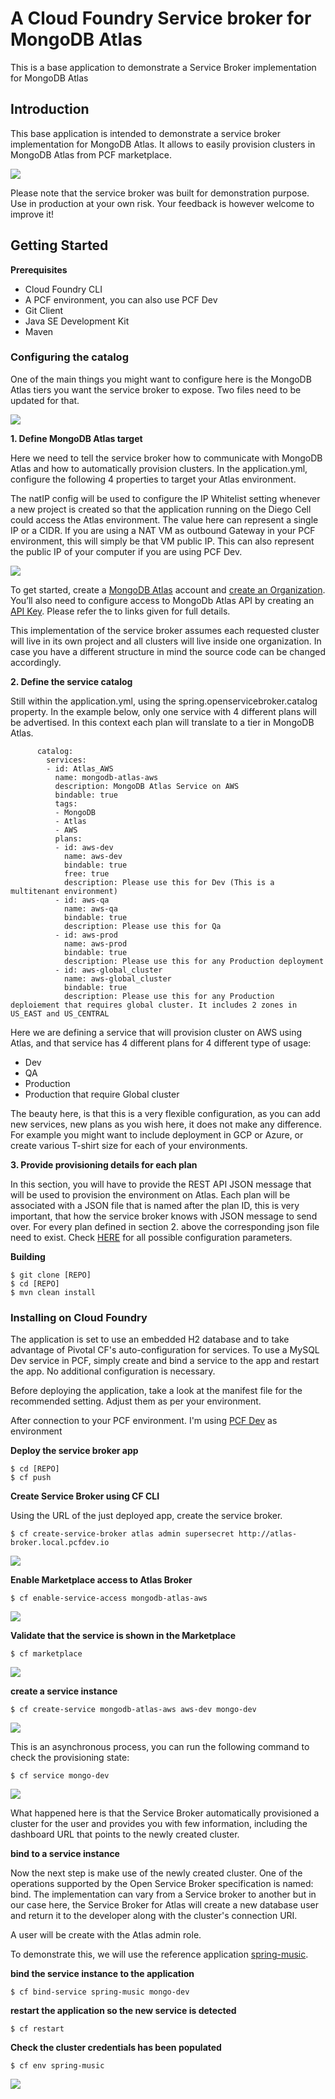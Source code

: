 # A Cloud Foundry Service broker for MongoDB Atlas
This is a base application to demonstrate a Service Broker implementation for MongoDB Atlas


## Introduction
This base application is intended to demonstrate a service broker implementation for MongoDB Atlas. It allows to easily provision clusters in MongoDB Atlas from PCF marketplace. 

![](imgs/broker.png)


Please note that the service broker was built for demonstration purpose. Use in production at your own risk. Your feedback is however welcome to improve it! 


## Getting Started

**Prerequisites**
- Cloud Foundry CLI
- A PCF environment, you can also use PCF Dev
- Git Client
- Java SE Development Kit
- Maven

### Configuring the catalog ###

One of the main things you might want to configure here is the MongoDB Atlas tiers you want the service broker to expose. Two files need to be updated for that.


![](imgs/ressource.png)


**1. Define MongoDB Atlas target**

Here we need to tell the service broker how to communicate with MongoDB Atlas and how to automatically provision clusters. In the application.yml, configure the following 4 properties to target your Atlas environment.

The natIP config will be used to configure the IP Whitelist setting whenever a new project is created so that the application running on the Diego Cell could access the Atlas environment. The value here can represent a single IP or a CIDR. If you are using a NAT VM as outbound Gateway in your PCF environment, this will simply be that VM public IP. This can also represent the public IP of your computer if you are using PCF Dev.

![](imgs/config.png)

To get started, create a [MongoDB Atlas](https://www.mongodb.com/cloud/atlas)  account and [create an Organization](https://docs.atlas.mongodb.com/tutorial/manage-organizations/). You’ll also need to configure access to MongoDb Atlas API by creating an [API Key](https://docs.atlas.mongodb.com/configure-api-access/). Please refer the to links given for full details.


This implementation of the service broker assumes each requested cluster will live in its own project and all clusters will live inside one organization. In case you have a different structure in mind the source code can be changed accordingly.

**2. Define the service catalog**

Still within the application.yml, using the spring.openservicebroker.catalog property. In the example below, only one service with 4 different plans will be advertised. In this context each plan will translate to a tier in MongoDB Atlas.

```
      catalog:
        services:
        - id: Atlas_AWS
          name: mongodb-atlas-aws
          description: MongoDB Atlas Service on AWS
          bindable: true
          tags:
          - MongoDB
          - Atlas
          - AWS
          plans:
          - id: aws-dev
            name: aws-dev
            bindable: true
            free: true
            description: Please use this for Dev (This is a multitenant environment)
          - id: aws-qa
            name: aws-qa
            bindable: true
            description: Please use this for Qa
          - id: aws-prod
            name: aws-prod
            bindable: true
            description: Please use this for any Production deployment
          - id: aws-global_cluster
            name: aws-global_cluster
            bindable: true
            description: Please use this for any Production deploiement that requires global cluster. It includes 2 zones in US_EAST and US_CENTRAL
```

Here we are defining a service that will provision cluster on AWS using Atlas, and that service has 4 different plans for 4 different type of usage:
- Dev  
- QA
- Production
- Production that require Global cluster


The beauty here, is that this is a very flexible configuration, as you can add new services, new plans as you wish here, it does not make any difference. For example you might want to include deployment in GCP or Azure, or create various T-shirt size for each of your environments.


**3. Provide provisioning details for each plan**

In this section, you will have to provide the REST API JSON message that will be used to provision the environment on Atlas. Each plan will be associated with a JSON file that is named after the plan ID, this is very important, that how the service broker knows with JSON message to send over. For every plan defined in section 2. above the corresponding json file need to exist. Check [HERE](https://docs.atlas.mongodb.com/reference/api/clusters-create-one/)  for all possible configuration parameters.



**Building**
```
$ git clone [REPO]
$ cd [REPO]
$ mvn clean install
``` 

### Installing on Cloud Foundry
The application is set to use an embedded H2 database and to take advantage of Pivotal CF's auto-configuration for services. To use a MySQL Dev service in PCF, simply create and bind a service to the app and restart the app. No additional configuration is necessary.

Before deploying the application, take a look at the manifest file for the recommended setting. Adjust them as per your environment.

After connection to your PCF environment. I'm using [PCF Dev](https://pivotal.io/pcf-dev) as environment


**Deploy the service broker app**


```
$ cd [REPO]
$ cf push
```

**Create Service Broker using CF CLI**

Using the URL of the just deployed app, create the service broker.

```
$ cf create-service-broker atlas admin supersecret http://atlas-broker.local.pcfdev.io
```

![](imgs/create_service.png)

**Enable Marketplace access to Atlas Broker**

```
$ cf enable-service-access mongodb-atlas-aws
```

![](imgs/enable_broker.png)

**Validate that the service is shown in the Marketplace**

```
$ cf marketplace
```


![](imgs/markeplace.png)

**create a service instance**

```
$ cf create-service mongodb-atlas-aws aws-dev mongo-dev 
```

![](imgs/create_service.png)


This is an asynchronous process, you can run the following command to check the provisioning state:

```
$ cf service mongo-dev 
```

![](imgs/service_state.png)


What happened here is that the Service Broker automatically provisioned a cluster for the user and provides you with few information, including the dashboard URL that points to the newly created cluster.

**bind to a service instance**

Now the next step is make use of the newly created cluster. One of the operations supported by the Open Service Broker specification is named: bind. The implementation can vary from a Service broker to another but in our case here, the Service Broker for Atlas will create a new database user and return it to the developer along with the cluster's connection URI. 

A user will be create with the Atlas admin role.

To demonstrate this, we will use the reference application [spring-music](https://github.com/cloudfoundry-samples/spring-music).

**bind the service instance to the application**
```
$ cf bind-service spring-music mongo-dev
```
**restart the application so the new service is detected**
```
$ cf restart
```
**Check the cluster credentials has been populated**
```
$ cf env spring-music 
```

![](imgs/envs.png)

